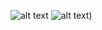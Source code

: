 ![alt text](https://github.com/ohmy90/VAE-paper-code/blob/main/images-results/reconstruction_1.png)
![alt text](https://github.com/ohmy90/VAE-paper-code/blob/main/images-results/reconstruction_2.png))

